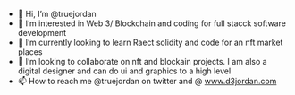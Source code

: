 - 👋 Hi, I’m @truejordan
- 👀 I’m interested in Web 3/ Blockchain and coding for full stacck software development
- 🌱 I’m currently looking to learn Raect solidity and code for an nft market places
- 💞️ I’m looking to collaborate on nft and blockain projects. I am also a digital designer and can do ui and graphics to a high level
- 📫 How to reach me @truejordan on twitter and @ www.d3jordan.com

<!---
truejordan/truejordan is a ✨ special ✨ repository because its `README.md` (this file) appears on your GitHub profile.
You can click the Preview link to take a look at your changes.
--->
